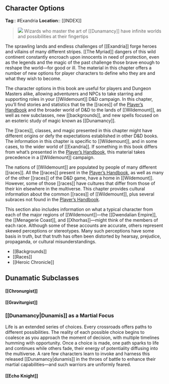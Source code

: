 ## Character Options
**Tag**:: #Exandria 
**Location**:: [[INDEX]]

> ![](https://media.dndbeyond.com/compendium-images/egtw/yDOyqyOocErRgYJK/04-01.jpg)
> Wizards who master the art of [[Dunamancy]] have infinite worlds and possibilities at their fingertips

The sprawling lands and endless challenges of [[Exandria]] forge heroes and villains of many different stripes. [[The Myriad]] dangers of this wild continent constantly encroach upon innocents in need of protection, even as the legends and the magic of the past challenge those brave enough to reshape the world—for good or ill. The material in this chapter offers a number of new options for player characters to define who they are and what they wish to become.

The character options in this book are useful for players and Dungeon Masters alike, allowing adventurers and NPCs to take starring and supporting roles in your [[Wildemount]] D&D campaign. In this chapter, you’ll find stories and statistics that tie the [[races]] of the [Player’s Handbook](https://www.dndbeyond.com/sources/phb "Player’s Handbook") and the broader world of D&D to the lands of [[Wildemount]], as well as new subclasses, new [[backgrounds]], and new spells focused on an esoteric study of magic known as [[Dunamancy]].

The [[races]], classes, and magic presented in this chapter might have different origins or defy the expectations established in other D&D books. The information in this chapter is specific to [[Wildemount]], and in some cases, to the wider world of [[Exandria]]. If something in this book differs from what’s presented in the [Player’s Handbook](https://www.dndbeyond.com/sources/phb "Player’s Handbook"), this material takes precedence in a [[Wildemount]] campaign.

The nations of [[Wildemount]] are populated by people of many different [[races]]. All the [[races]] present in the [Player’s Handbook](https://www.dndbeyond.com/sources/phb "Player’s Handbook"), as well as many of the other [[races]] of the D&D game, have a home in [[Wildemount]]. However, some of those [[races]] have cultures that differ from those of their kin elsewhere in the multiverse. This chapter provides cultural information about the common [[races]] of [[Wildemount]], plus several subraces not found in the [Player’s Handbook](https://www.dndbeyond.com/sources/phb "Player’s Handbook").

This section also includes information on what a typical character from each of the major regions of [[Wildemount]]—the [[Dwendalian Empire]], the [[Menagerie Coast]], and [[Xhorhas]]—might think of the members of each race. Although some of these accounts are accurate, others represent skewed perceptions or stereotypes. Many such perceptions have some basis in truth, but that truth has often been distorted by hearsay, prejudice, propaganda, or cultural misunderstandings.

- [[Backgrounds]]
- [[Races]]
- [[Heroic Chronicle]]

## Dunamatic Subclasses
#### [[Chronurgist]]
#### [[Graviturgist]]

### [[Dunamancy|Dunamis]] as a Martial Focus

Life is an extended series of choices. Every crossroads offers paths to different possibilities. The reality of each possible choice begins to coalesce as you approach the moment of decision, with multiple timelines humming with opportunity. Once a choice is made, one path sparks to life and continues while others fade, their energy of potentiality diffusing into the multiverse. A rare few characters learn to invoke and harness this released [[Dunamancy|dunamis]] in the throes of battle to enhance their martial capabilities—and such warriors are uniformly feared.

#### [[Echo Knight]]